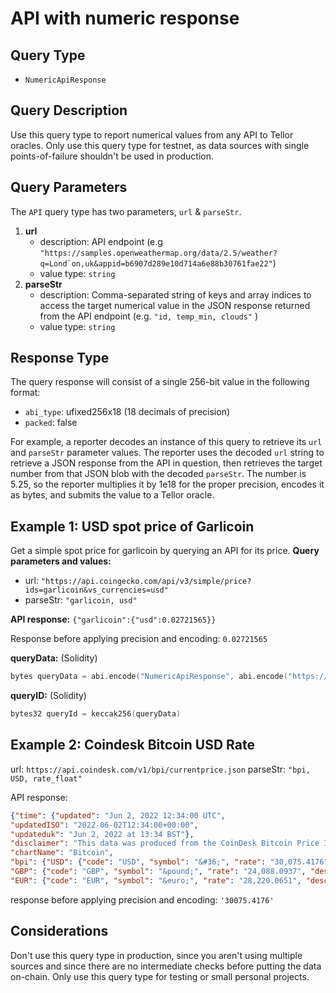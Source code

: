 # API with numeric response
## Query Type
- `NumericApiResponse`

## Query Description

Use this query type to report numerical values from any API to Tellor oracles. Only use this query type for testnet, as data sources with single points-of-failure shouldn't be used in production.

## Query Parameters

The `API` query type has two parameters, `url` & `parseStr`.

1. **url**
    - description: API endpoint (e.g ```"https://samples.openweathermap.org/data/2.5/weather?q=Lond`on,uk&appid=b6907d289e10d714a6e88b30761fae22"```)
    - value type: `string`
2. **parseStr**
    - description: Comma-separated string of keys and array indices to access the target numerical value in the JSON response returned from the API endpoint (e.g. `"id, temp_min, clouds"` )
    - value type: `string`
    

## Response Type

The query response will consist of a single 256-bit value in the following format:

- `abi_type`: ufixed256x18 (18 decimals of precision)
- `packed`: false

For example, a reporter decodes an instance of this query to retrieve its `url` and `parseStr` parameter values. The reporter uses the decoded `url` string to retrieve a JSON response from the API in question, then retrieves the target number from that JSON blob with the decoded `parseStr`. The number is 5.25, so the reporter multiplies it by 1e18 for the proper precision, encodes it as bytes, and submits the value to a Tellor oracle.

## Example 1: USD spot price of Garlicoin
Get a simple spot price for garlicoin by querying an API for its price.
**Query parameters and values:**
- url: `"https://api.coingecko.com/api/v3/simple/price?ids=garlicoin&vs_currencies=usd"`
- parseStr: `"garlicoin, usd"`

**API response:** `{"garlicoin":{"usd":0.02721565}}`

Response before applying precision and encoding: `0.02721565`

**queryData:**
(Solidity)
```c
bytes queryData = abi.encode("NumericApiResponse", abi.encode("https://api.coingecko.com/api/v3/simple/price?ids=garlicoin&vs_currencies=usd", "garlicoin, usd"))
```
**queryID:**
(Solidity)
```s
bytes32 queryId = keccak256(queryData)
```

## Example 2: Coindesk Bitcoin USD Rate

url: `https://api.coindesk.com/v1/bpi/currentprice.json`
parseStr: `"bpi, USD, rate_float"`

API response: 
```json
{"time": {"updated": "Jun 2, 2022 12:34:00 UTC", 
"updatedISO": "2022-06-02T12:34:00+00:00", 
"updateduk": "Jun 2, 2022 at 13:34 BST"}, 
"disclaimer": "This data was produced from the CoinDesk Bitcoin Price Index (USD). Non-USD currency data converted using hourly conversion rate from openexchangerates.org", 
"chartName": "Bitcoin", 
"bpi": {"USD": {"code": "USD", "symbol": "&#36;", "rate": "30,075.4176", "description": "United States Dollar", "rate_float": 30075.4176}, 
"GBP": {"code": "GBP", "symbol": "&pound;", "rate": "24,088.0937", "description": "British Pound Sterling", "rate_float": 24088.0937}, 
"EUR": {"code": "EUR", "symbol": "&euro;", "rate": "28,220.0651", "description": "Euro", "rate_float": 28220.0651}}}
```

response before applying precision and encoding: `'30075.4176'`

## Considerations
Don't use this query type in production, since you aren't using multiple sources and since there are no intermediate checks before putting the data on-chain. Only use this query type for testing or small personal projects.

